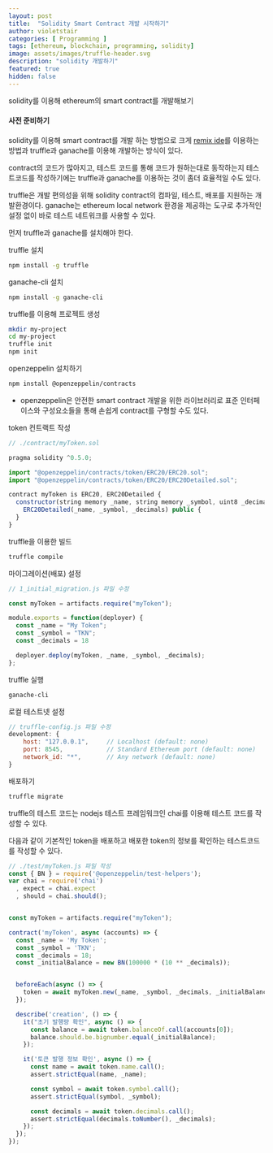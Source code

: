 ```yaml
---
layout: post
title:  "Solidity Smart Contract 개발 시작하기"
author: violetstair
categories: [ Programming ]
tags: [ethereum, blockchain, programming, solidity]
image: assets/images/truffle-header.svg
description: "solidity 개발하기"
featured: true
hidden: false
---
```


solidity를 이용해 ethereum의 smart contract를 개발해보기

#### 사전 준비하기

solidity를 이용해 smart contract를 개발 하는 방법으로 크게
[remix ide](https://remix.ethereum.org/)를 이용하는 방법과
truffle과 ganache를 이용해 개발하는 방식이 있다.

contract의 코드가 많아지고, 테스트 코드를 통해 코드가 원하는대로 동작하는지 테스트코드를 작성하기에는
truffle과 ganache를 이용하는 것이 좀더 효율적일 수도 있다.

truffle은 개발 편의성을 위해 solidity contract의 컴파일, 테스트, 배포를 지원하는 개발환경이다.
ganache는 ethereum local network 환경을 제공하는 도구로 추가적인 설정 없이 바로 테스트 네트워크를 사용할 수 있다.

먼저 truffle과 ganache를 설치해야 한다.

truffle 설치

```bash
npm install -g truffle
```

ganache-cli 설치

```bash
npm install -g ganache-cli
```

truffle를 이용해 프로젝트 생성

```bash
mkdir my-project
cd my-project
truffle init
npm init
```

openzeppelin 설치하기

```bash
npm install @openzeppelin/contracts
```

* openzeppelin은 안전한 smart contract 개발을 위한 라이브러리로 표준 인터페이스와 구성요소들을 통해 손쉽게 contract를 구형할 수도 있다.

token 컨트랙트 작성

```javascript
// ./contract/myToken.sol

pragma solidity ^0.5.0;

import "@openzeppelin/contracts/token/ERC20/ERC20.sol";
import "@openzeppelin/contracts/token/ERC20/ERC20Detailed.sol";

contract myToken is ERC20, ERC20Detailed {
  constructor(string memory _name, string memory _symbol, uint8 _decimals)
    ERC20Detailed(_name, _symbol, _decimals) public {
  }
}
```

truffle을 이용한 빌드

```bash
truffle compile
```

마이그레이션(배포) 설정

```javascript
// 1_initial_migration.js 파일 수정

const myToken = artifacts.require("myToken");

module.exports = function(deployer) {
  const _name = "My Token";
  const _symbol = "TKN";
  const _decimals = 18

  deployer.deploy(myToken, _name, _symbol, _decimals);
};
```

truffle 실행

```bash
ganache-cli
```

로컬 테스트넷 설정

```javascript
// truffle-config.js 파일 수정
development: {
    host: "127.0.0.1",     // Localhost (default: none)
    port: 8545,            // Standard Ethereum port (default: none)
    network_id: "*",       // Any network (default: none)
}
```

배포하기

```bash
truffle migrate
```

truffle의 테스트 코드는 nodejs 테스트 프레임워크인 chai를 이용해 테스트 코드를 작성할 수 있다.

다음과 같이 기본적인 token을 배포하고 배포한 token의 정보를 확인하는 테스트코드를 작성할 수 있다.

```javascript
// ./test/myToken.js 파일 작성
const { BN } = require('@openzeppelin/test-helpers');
var chai = require('chai')
  , expect = chai.expect
  , should = chai.should();


const myToken = artifacts.require("myToken");

contract('myToken', async (accounts) => {
  const _name = 'My Token';
  const _symbol = 'TKN';
  const _decimals = 18;
  const _initialBalance = new BN(100000 * (10 ** _decimals));


  beforeEach(async () => {
    token = await myToken.new(_name, _symbol, _decimals, _initialBalance);
  });

  describe('creation', () => {
    it("초기 발행량 확인", async () => {
      const balance = await token.balanceOf.call(accounts[0]);
      balance.should.be.bignumber.equal(_initialBalance);
    });

    it('토큰 발행 정보 확인', async () => {
      const name = await token.name.call();
      assert.strictEqual(name, _name);

      const symbol = await token.symbol.call();
      assert.strictEqual(symbol, _symbol);

      const decimals = await token.decimals.call();
      assert.strictEqual(decimals.toNumber(), _decimals);
    });
  });
});
```
